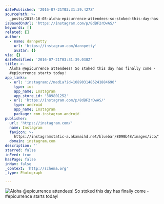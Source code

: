 ```yaml
---
datePublished: '2016-07-21T03:31:39.427Z'
sourcePath: >-
  _posts/2015-10-05-aloha-epicurrence-attendees-so-stoked-this-day-has-finally.md
isBasedOnUrl: 'https://instagram.com/p/8dBF2rDwAS/'
keywords: []
related: []
author:
  - name: dannpetty
    url: 'https://instagram.com/dannpetty'
    avatar: {}
via: {}
dateModified: '2016-07-21T03:31:39.030Z'
title: >-
  Aloha @epicurrence attendees! So stoked this day has finally come -
  #epicurrence starts today!
app_links:
  - url: 'instagram://media?id=1089031485241884690'
    type: ios
    app_name: Instagram
    app_store_id: '389801252'
  - url: 'https://instagram.com/p/8dBF2rDwAS/'
    type: android
    app_name: Instagram
    package: com.instagram.android
publisher:
  url: 'https://instagram.com/'
  name: Instagram
  favicon: >-
    https://instagramstatic-a.akamaihd.net/bluebar/8090b48/images/ico/favicon.ico
  domain: instagram.com
description: ''
starred: false
inFeed: true
hasPage: false
inNav: false
_context: 'http://schema.org'
_type: Photograph

---
```

![Aloha @epicurrence attendees! So stoked this day has finally come - #epicurrence starts today!](https://s3-us-west-2.amazonaws.com/the-grid-img/p/bddebb37e8383545e38c440cbdcf6d4678e0de78.jpg)
